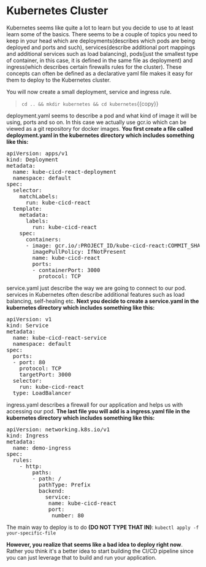 # Kubernetes Cluster
Kubernetes seems like quite a lot to learn but you decide to use to at least learn some of the basics. There seems to be a couple of topics you need to keep in your head which are deployments(describes which pods are being deployed and ports and such), services(describe additional port mappings and additional services such as load balancing), pods(just the smallest type of container, in this case, it is defined in the same file as deployment) and ingress(which describes certain firewalls rules for the cluster). These concepts can often be defined as a declarative yaml file makes it easy for them to deploy to the Kubernetes cluster.

You will now create a small deployment, service and ingress rule.

> `cd .. && mkdir kubernetes && cd kubernetes`{{copy}}

deployment.yaml seems to describe a pod and what kind of image it will be using, ports and so on. In this case we actually use gcr.io which can be viewed as a git repository for docker images.
**You first create a file called deployment.yaml in the kubernetes directory which includes something like this:**

<pre class="file" data-target="clipboard">
apiVersion: apps/v1
kind: Deployment
metadata:
  name: kube-cicd-react-deployment
  namespace: default
spec:
  selector:
    matchLabels:
      run: kube-cicd-react
  template:
    metadata:
      labels:
        run: kube-cicd-react
    spec:
      containers:
      - image: gcr.io/:PROJECT_ID/kube-cicd-react:COMMIT_SHA
        imagePullPolicy: IfNotPresent
        name: kube-cicd-react
        ports:
        - containerPort: 3000
          protocol: TCP
</pre>

service.yaml just describe the way we are going to connect to our pod. services in Kubernetes often describe additional features such as load balancing, self-healing etc.
**Next you decide to create a service.yaml in the kubernetes directory which includes something like this:**


<pre class="file" data-target="clipboard">
apiVersion: v1
kind: Service
metadata:
  name: kube-cicd-react-service
  namespace: default
spec:
  ports:
  - port: 80
    protocol: TCP
    targetPort: 3000
  selector:
    run: kube-cicd-react
  type: LoadBalancer
</pre>

ingress.yaml describes a firewall for our application and helps us with accessing our pod.
**The last file you will add is a ingress.yaml file in the kubernetes directory which includes something like this:**

<pre class="file" data-target="clipboard">
apiVersion: networking.k8s.io/v1
kind: Ingress
metadata:
  name: demo-ingress
spec:
  rules:
    - http:
        paths:
        - path: /
          pathType: Prefix
          backend:
            service:
             name: kube-cicd-react
             port:
              number: 80
</pre>


The main way to deploy is to do **(DO NOT TYPE THAT IN)**:
`kubectl apply -f your-specific-file`


**However, you realize that seems like a bad idea to deploy right now**. Rather you think it's a better idea to start building the CI/CD pipeline since you can just leverage that to build and run your application.